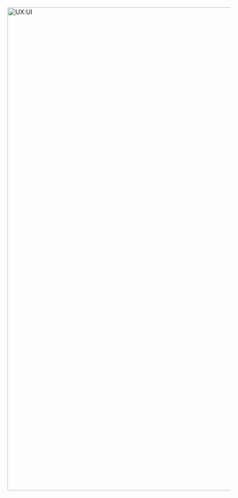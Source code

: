 <img width="1093" alt="UX:UI" src="https://user-images.githubusercontent.com/120096916/206796933-74761bb9-96ab-4e62-8a1c-bfd941abfa18.png">
